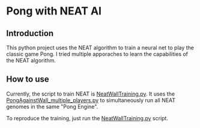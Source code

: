 # Pong with NEAT AI
## Introduction
This python project uses the NEAT algorithm to train a neural net to play the classic game Pong.
I tried multiple apporaches to learn the capabilities of the NEAT algorithm.

## How to use
Currently, the script to train NEAT is [NeatWallTraining.py](/NeatWallTraining.py). It uses the [PongAgainstWall_multiple_players.py](/PongAgainstWall_multiple_players.py) to simultaneously run all NEAT genomes in the same "Pong Engine". 

To reproduce the training, just run the [NeatWallTraining.py](/NeatWallTraining.py) script.

